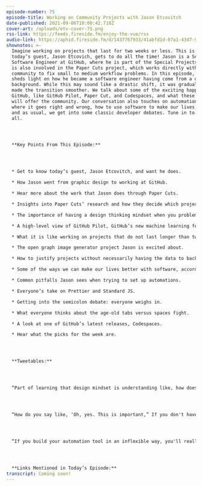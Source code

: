 ```yaml
---
episode-number: 75
episode-title: Working on Community Projects with Jason Etcovitch
date-published: 2021-09-06T10:00:42.710Z
cover-art: /uploads/etv-cover-75.png
rss-link: https://feeds.fireside.fm/enjoy-the-vue/rss
audio-link: https://aphid.fireside.fm/d/1437767933/41abfd1d-87a1-43d7-94d9-7fda3a5120e1/5429be4a-b1f5-4ed9-a6d3-e5bafb5a2efb.mp3
shownotes: >-
  Imagine working on projects that last for two weeks or less. This is what
  today’s guest, Jason Etcovich, gets to do all the time! Jason is a Senior
  Software Engineer at GitHub, where he is part of the Special Projects team. He
  is also involved in the Paper Cuts project, which works directly with the
  community to fix small to medium workflow problems. In this episode, Jason
  sheds light on how he became a software engineer having come from a design
  background. While this may sound like a drastic shift, it was gradual, which
  made the transition smoother. We talk about some of the exciting happenings at
  GitHub, like GitHub Pilot, Paper Cut, and Codespaces, and what these projects
  will offer the community. Our conversation also touches on automation and
  where it goes right and wrong, how to use software to make our lives better,
  and as usual, we get into some classic developer debates. Tune in to hear it
  all.




  **Key Points From This Episode:**




  * Get to know today’s guest, Jason Etcovitch, and want he does. 

  * How Jason went from graphic design to working at GitHub. 

  * Hear more about the work that Jason does through Paper Cuts. 

  * Insights into Paper Cuts’ research and how they decide which projects to take on. 

  * The importance of having a design thinking mindset when you problem solve. 

  * A high-level view of GitHub Pilot, GitHub’s new machine learning feature. 

  * What it is like working on projects that do not last longer than two weeks. 

  * The open graph image generator project Jason is excited about. 

  * How to justify projects without necessarily having the data to back up projects. 

  * Some of the ways we can make our lives better with software, according to Jason. 

  * Common pitfalls Jason sees when trying to set up automations. 

  * Everyone’s take on Prettier and Standard JS. 

  * Getting into the semicolon debate: everyone weighs in. 

  * What everyone thinks about the age-old tabs versus spaces fight. 

  * A look at one of GitHub’s latest releases, Codespaces. 

  * Hear what the picks for the week are.




  **Tweetables:**




  “Part of learning that design mindset is understanding like, how does a person approach this thing? What are the various touch points that they have to consider?” — [@JasonEtco](https://twitter.com/jasonetco?lang=en) \[0:10:03]




  “How do you say like, ‘Oh, yes. This is important,” If you don't have the data to back it up.” How do you get the data to back it up, if you don't prioritize that project? Where in that loop does it fit to get all of that data?” — [@JasonEtco](https://twitter.com/jasonetco?lang=en) \[0:19:57]




  “If you build your automation tool in an inflexible way, you'll really regret it later.” — [@JasonEtco](https://twitter.com/jasonetco?lang=en) \[0:27:13]




  **Links Mentioned in Today’s Episode:**
transcript: Coming soon!
---
```

